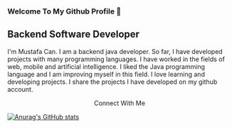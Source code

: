 <h3>Welcome To My Github Profile 👋 </h3>

<h2>Backend Software Developer</h2>

I'm Mustafa Can. I am a backend java developer. So far, I have developed projects with many programming languages. I have worked in the fields of web, mobile and artificial intelligence. I liked the Java programming language and I am improving myself in this field. I love learning and developing projects. I share the projects I have developed on my github account.

<center>Connect With Me </center>


[![Anurag's GitHub stats](https://github-readme-stats.vercel.app/api?username=mcanyilmaz)](https://github.com/anuraghazra/github-readme-stats)

<!--
**mcanyilmaz/mcanyilmaz** is a ✨ _special_ ✨ repository because its `README.md` (this file) appears on your GitHub profile.

Here are some ideas to get you started:

- 🔭 I’m currently working on ...
- 🌱 I’m currently learning ...
- 👯 I’m looking to collaborate on ...
- 🤔 I’m looking for help with ...
- 💬 Ask me about ...
- 📫 How to reach me: ...
- 😄 Pronouns: ...
- ⚡ Fun fact: ...
-->
